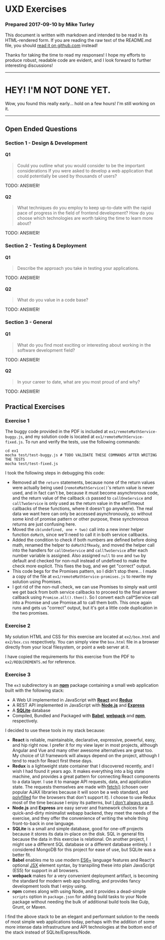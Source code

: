 # UXD Exercises

### Prepared 2017-09-10 by Mike Turley

This document is written with markdown and intended to be read in its HTML-rendered form. If you are reading the raw text of the README.md file, you should [read it on github.com](https://github.com/mturley/uxd-exercises) instead!

Thanks for taking the time to read my responses!  I hope my efforts to produce robust, readable code are evident, and I look forward to further interesting discussions!

---

# HEY! I'M NOT DONE YET.

Wow, you found this really early... hold on a few hours! I'm still working on it.

---

## Open Ended Questions

### Section 1 - Design & Development

#### Q1

> Could you outline what you would consider to be the important considerations If you were
asked to develop a web application that could potentially be used by thousands of users?

TODO: ANSWER!

#### Q2

> What techniques do you employ to keep up-to-date with the rapid pace of progress in the
field of frontend development? How do you choose which technologies are worth taking the
time to learn more about?

TODO: ANSWER!

### Section 2 - Testing & Deployment

#### Q1

> Describe the approach you take in testing your applications.

TODO: ANSWER!

#### Q2

> What do you value in a code base?

TODO: ANSWER!

### Section 3 - General

#### Q1

> What do you find most exciting or interesting about working in the software development
field?

TODO: ANSWER!

#### Q2

> In your career to date, what are you most proud of and why?

TODO: ANSWER!

## Practical Exercises

### Exercise 1

The buggy code provided in the PDF is included at `ex1/remoteMathService-buggy.js`, and my solution code is located at `ex1/remoteMathService-fixed.js`. To run and verify the tests, use the following commands:

```
cd ex1
mocha test/test-buggy.js # TODO VALIDATE THESE COMMANDS AFTER WRITING THE TESTS
mocha test/test-fixed.js
```

I took the following steps in debugging this code:

* Removed all the `return` statements, because none of the return values were actually being used (`remoteMathService()`'s return value is never used, and in fact can't be, because it must become asynchronous code, and the return value of the callback `cb` passed to `callOneService` and `callTwoService` is only used as the return value in the setTimeout callbacks of these functions, where it doesn't go anywhere). The real data we want here can only be accessed asynchronously, so without some kind of promise pattern or other purpose, these synchronous returns are just confusing here.
* Moved the `cb(undefined, one + two)` call into a new inner helper function `doMath`, since we'll need to call it in both service callbacks.
* Added the condition to check if both numbers are defined before doing math, renamed the helper to `doMathIfReady`, and moved the helper call into the handlers for `callOneService` and `callTwoService` after each number variable is assigned. Also assigned `null` to `one` and `two` by default and checked for non-null instead of undefined to make the check more explicit. This fixes the bug, and we get "correct" output.
* This code begs for the Promises pattern, so I didn't stop there... I made a copy of the file at `ex1/remoteMathService-promises.js` to rewrite my solution using Promises.
* I got rid of the non-null check, we can use Promises to simply wait until we get back from both service callbacks to proceed to the final answer callback using `Promise.all().then()`. So I convert each call*Service call into a Promise and use Promise.all to call them both. This once again runs and gets us "correct" output, but it's got a little code duplication in the two promises.

### Exercise 2

My solution HTML and CSS for this exercise are located at `ex2/box.html` and `ex2/box.css` respectively. You can simply view the `box.html` file in a browser directly from your local filesystem, or point a web server at it.

I have copied the requirements for this exercise from the PDF to `ex2/REQUIREMENTS.md` for reference.

### Exercise 3

The `ex3` subdirectory is an **[npm](https://www.npmjs.com/)** package containing a small web application built with the following stack:

* A Web UI implemented in JavaScript with **[React](https://facebook.github.io/react/)** and **[Redux](http://redux.js.org/)**
* A REST API implemented in JavaScript with **[Node.js](https://nodejs.org/en/)** and **[Express](https://expressjs.com/)**
* A **[SQLite](https://www.sqlite.org/)** database
* Compiled, Bundled and Packaged with **[Babel](https://babeljs.io/)**, **[webpack](https://webpack.js.org/)** and **[npm](https://www.npmjs.com/)**, respectively.

I decided to use these tools in my stack because:

* **React** is reliable, maintainable, declarative, expressive, powerful, easy, and hip right now. I prefer it for my view layer in most projects, although Angular and Vue and many other awesome alternatives are great too. My choice of UI framework will always depend on the project, although I tend to reach for React first these days.
* **Redux** is a lightweight state container that I discovered recently, and I wish I had found it years ago. It makes everything into a big state machine, and provides a great pattern for connecting React components to a data layer. I use it to manage API requests, data, and application state. The requests themselves are made with [fetch()](https://developer.mozilla.org/en-US/docs/Web/API/WindowOrWorkerGlobalScope/fetch) (chosen over popular AJAX libraries because it will soon be a web standard, and [polyfilled](https://en.wikipedia.org/wiki/Polyfill) for the browsers that don't support it). I choose to use Redux most of the time because I enjoy its patterns, but [I don't always use it](https://medium.com/@dan_abramov/you-might-not-need-redux-be46360cf367).
* **Node.js** and **Express** are easy server and framework choices for a quick-and-dirty minimalist webapp backend, they meet the needs of the exercise, and they offer the convenience of writing the whole thing front-to-back in one language.
* **SQLite** is a small and simple database, good for one-off projects because it stores its data in-place on the disk. SQL in general fits because the data in this exercise is relational. On another project, I might use a different SQL database or a different database entirely. I considered MongoDB for this project for ease of use, but SQLite was a better fit.
* **Babel** enables me to use modern [ES6+](http://es6-features.org/) language features and React's optional [JSX](https://facebook.github.io/react/docs/introducing-jsx.html) element syntax, by transpiling these into plain JavaScript (ES5) for support in all browsers.
* **webpack** makes for a very convenient deployment artifact, is becoming the standard for modern web app bundling, and provides fancy development tools that I enjoy using.
* **npm** comes along with using Node, and it provides a dead-simple `scripts` option in `package.json` for adding build tasks to your Node package without needing the bulk of additional build tools like Gulp, Grunt, or Maven.

I find the above stack to be an elegant and performant solution to the needs of most simple web applications today, perhaps with the addition of some more intense data infrastructure and API technologies at the bottom end of the stack instead of SQLite/Express/Node.
